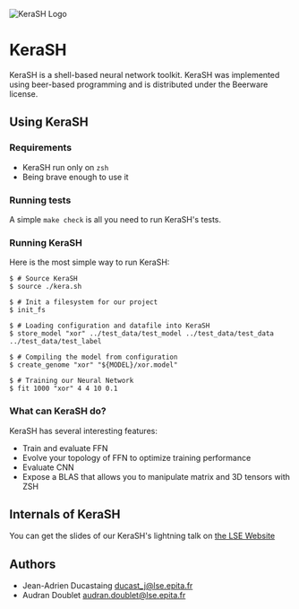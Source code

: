 ![KeraSH Logo](kerash.png)


# KeraSH
KeraSH is a shell-based neural network toolkit. KeraSH was implemented
using beer-based programming and is distributed under the Beerware license.

## Using KeraSH
### Requirements
- KeraSH run only on `zsh`
- Being brave enough to use it

### Running tests
A simple `make check` is all you need to run KeraSH's tests.

### Running KeraSH
Here is the most simple way to run KeraSH:
```console
$ # Source KeraSH
$ source ./kera.sh

$ # Init a filesystem for our project
$ init_fs

$ # Loading configuration and datafile into KeraSH
$ store_model "xor" ../test_data/test_model ../test_data/test_data ../test_data/test_label

$ # Compiling the model from configuration
$ create_genome "xor" "${MODEL}/xor.model"

$ # Training our Neural Network
$ fit 1000 "xor" 4 4 10 0.1
```

### What can KeraSH do?

KeraSH has several interesting features:
- Train and evaluate FFN
- Evolve your topology of FFN to optimize training performance
- Evaluate CNN
- Expose a BLAS that allows you to manipulate matrix and 3D tensors with ZSH

## Internals of KeraSH
You can get the slides of our KeraSH's lightning talk on [the LSE Website](https://www.lse.epita.fr/data/lt/2019-04-09/lt-2019-04-09-jean-adrien-ducastaing--audran-doublet--kerash.pdf)

## Authors
- Jean-Adrien Ducastaing <ducast_j@lse.epita.fr>
- Audran Doublet <audran.doublet@lse.epita.fr>
